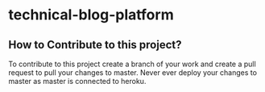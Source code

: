 # technical-blog-platform

## How to Contribute to this project?

To contribute to this project create a branch of your work and create a pull request to pull your changes to master. Never ever deploy your changes to master as master is connected to heroku.

